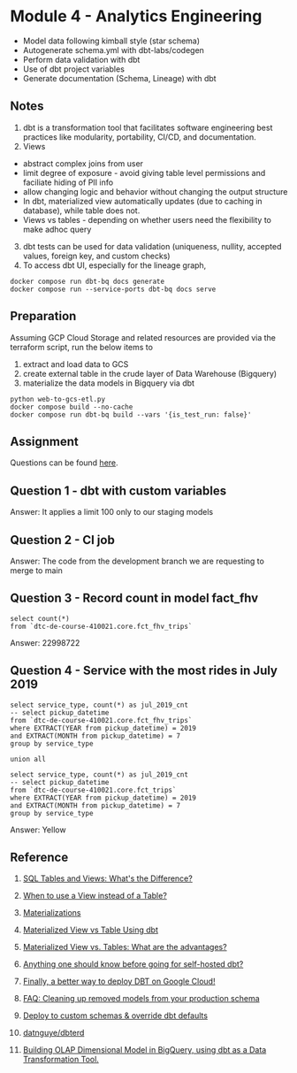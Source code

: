 # Module 4 - Analytics Engineering
- Model data following kimball style (star schema)
- Autogenerate schema.yml with dbt-labs/codegen
- Perform data validation with dbt
- Use of dbt project variables
- Generate documentation (Schema, Lineage) with dbt

## Notes
1. dbt is a transformation tool that facilitates software engineering best practices like modularity, portability, CI/CD, and documentation.
2. Views
 - abstract complex joins from user
 - limit degree of exposure - avoid giving table level permissions and faciliate hiding of PII info
 - allow changing logic and behavior without changing the output structure
 - In dbt, materialized view automatically updates (due to caching in database), while table does not.
 - Views vs tables - depending on whether users need the flexibility to make adhoc query
3. dbt tests can be used for data validation (uniqueness, nullity, accepted values, foreign key, and custom checks)
4. To access dbt UI, especially for the lineage graph,
```
docker compose run dbt-bq docs generate
docker compose run --service-ports dbt-bq docs serve
```

## Preparation
Assuming GCP Cloud Storage and related resources are provided via the terraform script, run the below items to
1. extract and load data to GCS
2. create external table in the crude layer of Data Warehouse (Bigquery)
3. materialize the data models in Bigquery via dbt
```
python web-to-gcs-etl.py
docker compose build --no-cache
docker compose run dbt-bq build --vars '{is_test_run: false}'
```

## Assignment
Questions can be found [here](https://github.com/fungss/data-engineering-zoomcamp-2024/blob/main/modules/04-analytics-engineering/homework.md).

## Question 1 - dbt with custom variables
Answer: It applies a limit 100 only to our staging models

## Question 2 - CI job
Answer: The code from the development branch we are requesting to merge to main

## Question 3 - Record count in model fact_fhv
```
select count(*)
from `dtc-de-course-410021.core.fct_fhv_trips`
```
Answer: 22998722

## Question 4 - Service with the most rides in July 2019
```
select service_type, count(*) as jul_2019_cnt
-- select pickup_datetime
from `dtc-de-course-410021.core.fct_fhv_trips`
where EXTRACT(YEAR from pickup_datetime) = 2019
and EXTRACT(MONTH from pickup_datetime) = 7
group by service_type

union all

select service_type, count(*) as jul_2019_cnt
-- select pickup_datetime
from `dtc-de-course-410021.core.fct_trips`
where EXTRACT(YEAR from pickup_datetime) = 2019
and EXTRACT(MONTH from pickup_datetime) = 7
group by service_type
```
Answer: Yellow

## Reference
1. [SQL Tables and Views: What's the Difference?](https://youtu.be/eumDqVqaCT4?si=lN2-CONmXa_kEDHc)

2. [When to use a View instead of a Table?](https://stackoverflow.com/questions/4378068/when-to-use-a-view-instead-of-a-table)

3. [Materializations](https://docs.getdbt.com/docs/build/materializations)

4. [Materialized View vs Table Using dbt](https://stackoverflow.com/questions/64489772/materialized-view-vs-table-using-dbt#:~:text=If%20you%20have%20a%20DBT,the%20table%20by%20scheduling%20DBT.)

5. [Materialized View vs. Tables: What are the advantages?](https://stackoverflow.com/questions/4218657/materialized-view-vs-tables-what-are-the-advantages)

6. [Anything one should know before going for self-hosted dbt?](https://www.reddit.com/r/dataengineering/comments/14w832y/anything_one_should_know_before_going_for/)

7. [Finally, a better way to deploy DBT on Google Cloud!](https://medium.com/@matthh9797/finally-a-better-way-to-deploy-dbt-on-google-cloud-583b540ecf69)

8. [FAQ: Cleaning up removed models from your production schema](https://discourse.getdbt.com/t/faq-cleaning-up-removed-models-from-your-production-schema/113)

9. [Deploy to custom schemas & override dbt defaults](https://youtu.be/AvrVQr5FHwk?si=X3tHCY2CabiJ1zdK)

10. [datnguye/dbterd](https://github.com/datnguye/dbterd)

11. [Building OLAP Dimensional Model in BigQuery, using dbt as a Data Transformation Tool.
](https://github.com/Chisomnwa/Building-OLAP-Dimensional-Model-using-BigQuery-and-DBT)